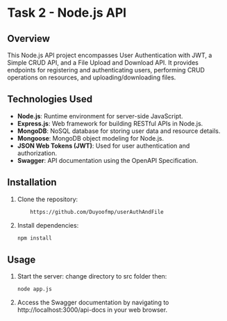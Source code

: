 # Task 2 - Node.js API

## Overview

This Node.js API project encompasses User Authentication with JWT, a Simple CRUD API, and a File Upload and Download API. It provides endpoints for registering and authenticating users, performing CRUD operations on resources, and uploading/downloading files.

## Technologies Used

- **Node.js**: Runtime environment for server-side JavaScript.
- **Express.js**: Web framework for building RESTful APIs in Node.js.
- **MongoDB**: NoSQL database for storing user data and resource details.
- **Mongoose**: MongoDB object modeling for Node.js.
- **JSON Web Tokens (JWT)**: Used for user authentication and authorization.
- **Swagger**: API documentation using the OpenAPI Specification.

## Installation

1. Clone the repository:
    ```bash 
        https://github.com/Duyoofmp/userAuthAndFile

2. Install dependencies:
     ```bash
    npm install

## Usage

1. Start the server:
    change directory to src folder then:

    ```bash
    node app.js
2. Access the Swagger documentation by navigating to http://localhost:3000/api-docs in your web browser.




